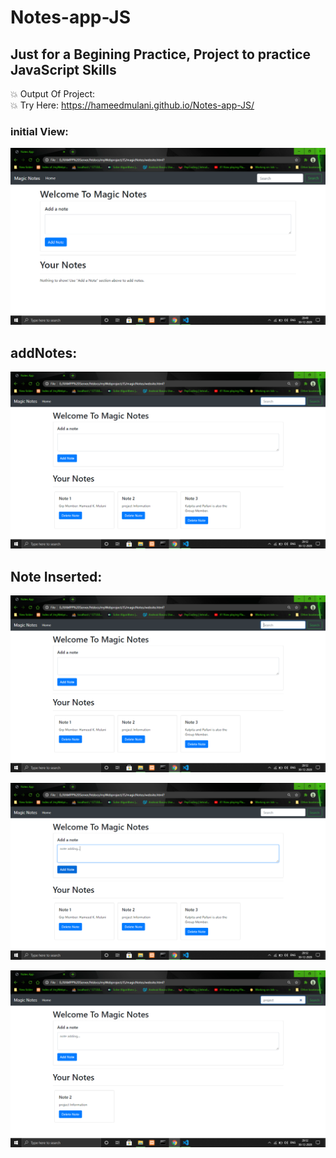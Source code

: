 # Notes-app-JS
## Just for a Begining Practice, Project to practice JavaScript Skills 
💥 Output Of Project:<br>
💥 Try Here: https://hameedmulani.github.io/Notes-app-JS/
### initial View:
![](https://github.com/HameedMulani/Notes-app-JS/blob/master/1%20(154).png)
## addNotes:
![](https://github.com/HameedMulani/Notes-app-JS/blob/master/2(155).png)
## Note Inserted:
![](https://github.com/HameedMulani/Notes-app-JS/blob/master/3%20(156).png)

![](https://github.com/HameedMulani/Notes-app-JS/blob/master/4%20(157).png)

![](https://github.com/HameedMulani/Notes-app-JS/blob/master/5%20(158).png)

